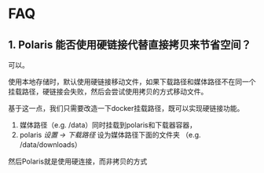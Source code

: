 # FAQ

## 1. Polaris 能否使用硬链接代替直接拷贝来节省空间？

可以。

使用本地存储时，默认使用硬链接移动文件，如果下载路径和媒体路径不在同一个挂载路径，硬链接会失败，然后会尝试使用拷贝的方式移动文件。

基于这一点，我们只需要改造一下docker挂载路径，既可以实现硬链接功能。

1. 媒体路径（e.g. /data）同时挂载到polaris和下载器容器，
2. polaris *设置 -> 下载路径* 设为媒体路径下面的文件夹 （e.g. /data/downloads）

然后Polaris就是使用硬连接，而非拷贝的方式